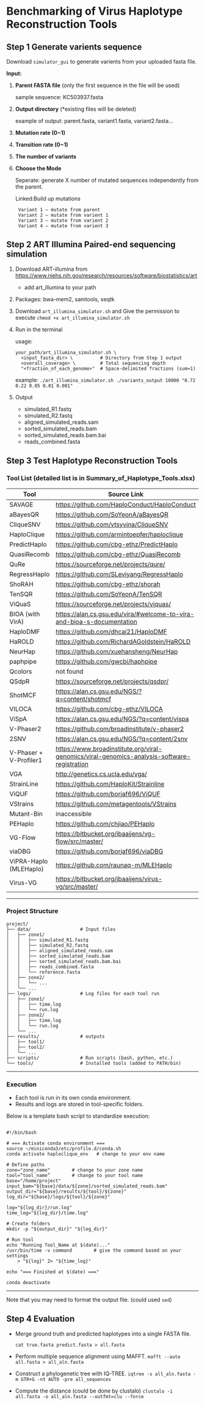 # Benchmarking of Virus Haplotype Reconstruction Tools
## Step 1 Generate varients sequence
Download `simulator_gui` to generate varients from your uploaded fasta file.

**Input:**

1. **Parent FASTA file** (only the first sequence in the file will be used)

    sample sequence: KC503937.fasta
      
2. **Output directory** (*existing files will be deleted)

      example of output: parent.fasta, variant1.fasta, variant2.fasta...

3. **Mutation rate (0~1)**

4. **Transition rate (0~1)**

5. **The number of variants**

6. **Choose the Mode**

    Seperate: generate X number of mutated sequences independently from the parent.
    
    Linked:Build up mutations
    
        Variant 1 – mutate from parent
        Variant 2 – mutate from varient 1
        Variant 3 – mutate from varient 2
        Variant 4 – mutate from varient 3

## Step 2 ART Illumina Paired-end sequencing simulation
1. Download ART-illumina from https://www.niehs.nih.gov/research/resources/software/biostatistics/art

    * add art_illumina to your path

2. Packages: bwa-mem2, samtools, seqtk
3. Download `art_illumina_simulator.sh` and Give the permission to execute `chmod +x art_illumina_simulator.sh`
4. Run in the terminal

    usage: 
    ```
    your_path/art_illumina_simulator.sh \
      <input_fasta_dir> \          # Directory from Step 1 output
      <overall_coverage> \         # Total sequencing depth
      "<fraction_of_each_genome>"  # Space-delimited fractions (sum≈1)
    ```
    
    example: `./art_illumina_simulator.sh ./variants_output 10000 "0.72 0.22 0.05 0.01 0.001"`

5. Output

    - simulated_R1.fastq
    - simulated_R2.fastq
    - aligned_simulated_reads.sam
    - sorted_simulated_reads.bam
    - sorted_simulated_reads.bam.bai
    - reads_combined.fasta

## Step 3 Test Haplotype Reconstruction Tools

### Tool List (detailed list is in Summary_of_Haplotype_Tools.xlsx)

| Tool | Source Link |
|------|-------------|
| SAVAGE | https://github.com/HaploConduct/HaploConduct |
| aBayesQR | https://github.com/SoYeonA/aBayesQR |
| CliqueSNV | https://github.com/vtsyvina/CliqueSNV |
| HaploClique | https://github.com/armintoepfer/haploclique |
| PredictHaplo | https://github.com/cbg-ethz/PredictHaplo |
| QuasiRecomb | https://github.com/cbg-ethz/QuasiRecomb |
| QuRe | https://sourceforge.net/projects/qure/ |
| RegressHaplo | https://github.com/SLeviyang/RegressHaplo |
| ShoRAH | https://github.com/cbg-ethz/shorah |
| TenSQR | https://github.com/SoYeonA/TenSQR |
| ViQuaS | https://sourceforge.net/projects/viquas/ |
| BIOA (with VirA) | https://alan.cs.gsu.edu/vira/#welcome-to-vira-and-bioa-s-documentation |
| HaploDMF | https://github.com/dhcai21/HaploDMF |
| HaROLD | https://github.com/RichardAGoldstein/HaROLD |
| NeurHap | https://github.com/xuehansheng/NeurHap |
| paphpipe | https://github.com/gwcbi/haphpipe |
| Qcolors | not found |
| QSdpR | https://sourceforge.net/projects/qsdpr/ |
| ShotMCF | https://alan.cs.gsu.edu/NGS/?q=content/shotmcf |
| VILOCA | https://github.com/cbg-ethz/VILOCA |
| ViSpA | https://alan.cs.gsu.edu/NGS/?q=content/vispa |
| V-Phaser2 | https://github.com/broadinstitute/v-phaser2 |
| 2SNV | https://alan.cs.gsu.edu/NGS/?q=content/2snv |
| V-Phaser + V-Profiler1 | https://www.broadinstitute.org/viral-genomics/viral-genomics-analysis-software-registration |
| VGA | http://genetics.cs.ucla.edu/vga/ |
| StrainLine | https://github.com/HaploKit/Strainline |
| ViQUF | https://github.com/borjaf696/ViQUF |
| VStrains | https://github.com/metagentools/VStrains |
| Mutant-Bin | inaccessible |
| PEHaplo | https://github.com/chjiao/PEHaplo |
| VG-Flow | https://bitbucket.org/jbaaijens/vg-flow/src/master/ |
| viaDBG | https://github.com/borjaf696/viaDBG |
| ViPRA-Haplo (MLEHaplo) | https://github.com/raunaq-m/MLEHaplo |
| Virus-VG | https://bitbucket.org/jbaaijens/virus-vg/src/master/ |

---

### Project Structure
```
project/
├── data/                  # Input files
│   ├── zone1/
│   │   ├── simulated_R1.fastq
│   │   ├── simulated_R2.fastq
│   │   ├── aligned_simulated_reads.sam
│   │   ├── sorted_simulated_reads.bam
│   │   ├── sorted_simulated_reads.bam.bai
│   │   ├── reads_combined.fasta
│   │   └── reference.fasta
│   ├── zone2/
│   │   └── ...
│   └── ...
├── logs/                  # Log files for each tool run
│   ├── zone1/
│   │   ├── time.log
│   │   └── run.log
│   ├── zone2/
│   │   ├── time.log
│   │   └── run.log
│   └── ...
├── results/               # outputs
│   ├── tool1/
│   ├── tool2/
│   └── ...
├── scripts/               # Run scripts (bash, python, etc.)
└── tools/                 # Installed tools (added to PATH/bin)
```
---
### Execution
- Each tool is run in its own conda environment. 
- Results and logs are stored in tool-specific folders.  

Below is a template bash script to standardize execution:

```

#!/bin/bash

# === Activate conda environment ===
source ~/miniconda3/etc/profile.d/conda.sh
conda activate haploclique_env   # change to your env name

# Define paths
zone="zone_name"        # change to your zone name
tool=“tool_name”        # change to your tool name
base="/home/project"
input_bam="${base}/data/${zone}/sorted_simulated_reads.bam"
output_dir="${base}/results/${tool}/${zone}"
log_dir="${base}/logs/${tool}/${zone}"

log="${log_dir}/run.log"
time_log="${log_dir}/time.log"

# Create folders
mkdir -p "${output_dir}" "${log_dir}"

# Run tool
echo "Running Tool_Name at $(date)..."
/usr/bin/time -v command        # give the command based on your settings
    > "${log}" 2> "${time_log}"

echo "=== Finished at $(date) ==="

conda deactivate

```

---
Note that you may need to format the output file. (could used `sed`)

## Step 4 Evaluation
- Merge ground truth and predicted haplotypes into a single FASTA file.

  `cat true.fasta predict.fasta > all.fasta`
- Perform multiple sequence alignment using MAFFT.
  `mafft --auto all.fasta > all_aln.fasta`
- Construct a phylogenetic tree with IQ-TREE.
  `iqtree -s all_aln.fasta -m GTR+G -nt AUTO -pre all_sequences`
- Compute the distance (could be done by clustalo)
  `clustalo -i all.fasta -o all_aln.fasta --outfmt=clu --force`